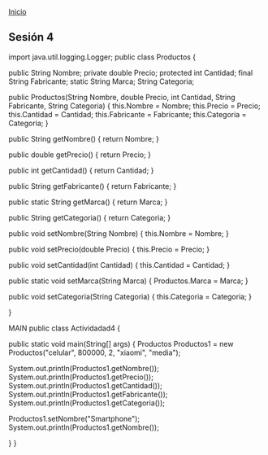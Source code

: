 <!-- No borrar o modificar -->
[Inicio](./index.md)

## Sesión 4


<!-- Su documentación aquí -->

import java.util.logging.Logger;
public class Productos {

public String Nombre;
private double Precio;
protected int Cantidad;
final String Fabricante;
static String Marca;
String Categoria;

public Productos(String Nombre, double Precio, int Cantidad, String Fabricante, String Categoria) {
this.Nombre = Nombre;
this.Precio = Precio;
this.Cantidad = Cantidad;
this.Fabricante = Fabricante;
this.Categoria = Categoria;
}

public String getNombre() {
return Nombre;
}

public double getPrecio() {
return Precio;
}

public int getCantidad() {
return Cantidad;
}

public String getFabricante() {
return Fabricante;
}

public static String getMarca() {
return Marca;
}

public String getCategoria() {
return Categoria;
}

public void setNombre(String Nombre) {
this.Nombre = Nombre;
}

public void setPrecio(double Precio) {
this.Precio = Precio;
}

public void setCantidad(int Cantidad) {
this.Cantidad = Cantidad;
}

public static void setMarca(String Marca) {
Productos.Marca = Marca;
}

public void setCategoria(String Categoria) {
this.Categoria = Categoria;
}


}




MAIN
public class Actividadad4 {

public static void main(String[] args) {
Productos Productos1 = new Productos("celular", 800000, 2, "xiaomi", "media");

System.out.println(Productos1.getNombre());
System.out.println(Productos1.getPrecio());
System.out.println(Productos1.getCantidad());
System.out.println(Productos1.getFabricante());
System.out.println(Productos1.getCategoria());

Productos1.setNombre("Smartphone");
System.out.println(Productos1.getNombre());


}
}





